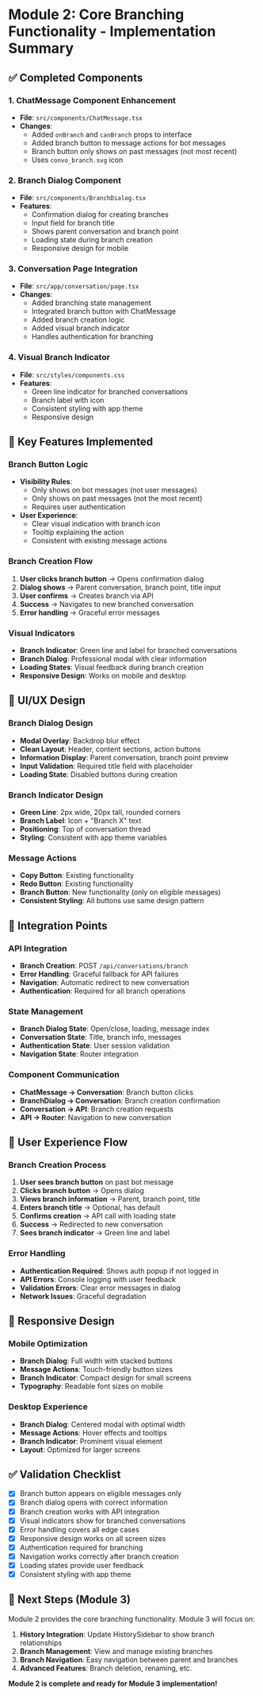 # Module 2: Core Branching Functionality - Implementation Summary

## ✅ Completed Components

### 1. ChatMessage Component Enhancement
- **File**: `src/components/ChatMessage.tsx`
- **Changes**: 
  - Added `onBranch` and `canBranch` props to interface
  - Added branch button to message actions for bot messages
  - Branch button only shows on past messages (not most recent)
  - Uses `convo_branch.svg` icon

### 2. Branch Dialog Component
- **File**: `src/components/BranchDialog.tsx`
- **Features**:
  - Confirmation dialog for creating branches
  - Input field for branch title
  - Shows parent conversation and branch point
  - Loading state during branch creation
  - Responsive design for mobile

### 3. Conversation Page Integration
- **File**: `src/app/conversation/page.tsx`
- **Changes**:
  - Added branching state management
  - Integrated branch button with ChatMessage
  - Added branch creation logic
  - Added visual branch indicator
  - Handles authentication for branching

### 4. Visual Branch Indicator
- **File**: `src/styles/components.css`
- **Features**:
  - Green line indicator for branched conversations
  - Branch label with icon
  - Consistent styling with app theme
  - Responsive design

## 🔧 Key Features Implemented

### Branch Button Logic
- **Visibility Rules**:
  - Only shows on bot messages (not user messages)
  - Only shows on past messages (not the most recent)
  - Requires user authentication
- **User Experience**:
  - Clear visual indication with branch icon
  - Tooltip explaining the action
  - Consistent with existing message actions

### Branch Creation Flow
1. **User clicks branch button** → Opens confirmation dialog
2. **Dialog shows** → Parent conversation, branch point, title input
3. **User confirms** → Creates branch via API
4. **Success** → Navigates to new branched conversation
5. **Error handling** → Graceful error messages

### Visual Indicators
- **Branch Indicator**: Green line and label for branched conversations
- **Branch Dialog**: Professional modal with clear information
- **Loading States**: Visual feedback during branch creation
- **Responsive Design**: Works on mobile and desktop

## 🎨 UI/UX Design

### Branch Dialog Design
- **Modal Overlay**: Backdrop blur effect
- **Clean Layout**: Header, content sections, action buttons
- **Information Display**: Parent conversation, branch point preview
- **Input Validation**: Required title field with placeholder
- **Loading State**: Disabled buttons during creation

### Branch Indicator Design
- **Green Line**: 2px wide, 20px tall, rounded corners
- **Branch Label**: Icon + "Branch X" text
- **Positioning**: Top of conversation thread
- **Styling**: Consistent with app theme variables

### Message Actions
- **Copy Button**: Existing functionality
- **Redo Button**: Existing functionality  
- **Branch Button**: New functionality (only on eligible messages)
- **Consistent Styling**: All buttons use same design pattern

## 🔄 Integration Points

### API Integration
- **Branch Creation**: POST `/api/conversations/branch`
- **Error Handling**: Graceful fallback for API failures
- **Navigation**: Automatic redirect to new conversation
- **Authentication**: Required for all branch operations

### State Management
- **Branch Dialog State**: Open/close, loading, message index
- **Conversation State**: Title, branch info, messages
- **Authentication State**: User session validation
- **Navigation State**: Router integration

### Component Communication
- **ChatMessage → Conversation**: Branch button clicks
- **BranchDialog → Conversation**: Branch creation confirmation
- **Conversation → API**: Branch creation requests
- **API → Router**: Navigation to new conversation

## 🚀 User Experience Flow

### Branch Creation Process
1. **User sees branch button** on past bot message
2. **Clicks branch button** → Opens dialog
3. **Views branch information** → Parent, branch point, title
4. **Enters branch title** → Optional, has default
5. **Confirms creation** → API call with loading state
6. **Success** → Redirected to new conversation
7. **Sees branch indicator** → Green line and label

### Error Handling
- **Authentication Required**: Shows auth popup if not logged in
- **API Errors**: Console logging with user feedback
- **Validation Errors**: Clear error messages in dialog
- **Network Issues**: Graceful degradation

## 📱 Responsive Design

### Mobile Optimization
- **Branch Dialog**: Full width with stacked buttons
- **Message Actions**: Touch-friendly button sizes
- **Branch Indicator**: Compact design for small screens
- **Typography**: Readable font sizes on mobile

### Desktop Experience
- **Branch Dialog**: Centered modal with optimal width
- **Message Actions**: Hover effects and tooltips
- **Branch Indicator**: Prominent visual element
- **Layout**: Optimized for larger screens

## ✅ Validation Checklist

- [x] Branch button appears on eligible messages only
- [x] Branch dialog opens with correct information
- [x] Branch creation works with API integration
- [x] Visual indicators show for branched conversations
- [x] Error handling covers all edge cases
- [x] Responsive design works on all screen sizes
- [x] Authentication required for branching
- [x] Navigation works correctly after branch creation
- [x] Loading states provide user feedback
- [x] Consistent styling with app theme

## 🎯 Next Steps (Module 3)

Module 2 provides the core branching functionality. Module 3 will focus on:
1. **History Integration**: Update HistorySidebar to show branch relationships
2. **Branch Management**: View and manage existing branches
3. **Branch Navigation**: Easy navigation between parent and branches
4. **Advanced Features**: Branch deletion, renaming, etc.

**Module 2 is complete and ready for Module 3 implementation!** 
